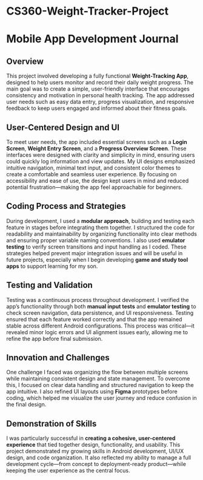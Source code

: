 # CS360-Weight-Tracker-Project
# Mobile App Development Journal 

## Overview  
This project involved developing a fully functional **Weight-Tracking App**, designed to help users monitor and record their daily weight progress. The main goal was to create a simple, user-friendly interface that encourages consistency and motivation in personal health tracking. The app addressed user needs such as easy data entry, progress visualization, and responsive feedback to keep users engaged and informed about their fitness goals.

## User-Centered Design and UI  
To meet user needs, the app included essential screens such as a **Login Screen**, **Weight Entry Screen**, and a **Progress Overview Screen**. These interfaces were designed with clarity and simplicity in mind, ensuring users could quickly log information and view updates. My UI designs emphasized intuitive navigation, minimal text input, and consistent color themes to create a comfortable and seamless user experience. By focusing on accessibility and ease of use, the design kept users in mind and reduced potential frustration—making the app feel approachable for beginners.

## Coding Process and Strategies  
During development, I used a **modular approach**, building and testing each feature in stages before integrating them together. I structured the code for readability and maintainability by organizing functionality into clear methods and ensuring proper variable naming conventions. I also used **emulator testing** to verify screen transitions and input handling as I coded. These strategies helped prevent major integration issues and will be useful in future projects, especially when I begin developing **game and study tool apps** to support learning for my son.

## Testing and Validation  
Testing was a continuous process throughout development. I verified the app’s functionality through both **manual input tests** and **emulator testing** to check screen navigation, data persistence, and UI responsiveness. Testing ensured that each feature worked correctly and that the app remained stable across different Android configurations. This process was critical—it revealed minor logic errors and UI alignment issues early, allowing me to refine the app before final submission.

## Innovation and Challenges  
One challenge I faced was organizing the flow between multiple screens while maintaining consistent design and state management. To overcome this, I focused on clear data handling and structured navigation to keep the app intuitive. I also refined UI layouts using **Figma** prototypes before coding, which helped me visualize the user journey and reduce confusion in the final design.

## Demonstration of Skills  
I was particularly successful in **creating a cohesive, user-centered experience** that tied together design, functionality, and usability. This project demonstrated my growing skills in Android development, UI/UX design, and code organization. It also reflected my ability to manage a full development cycle—from concept to deployment-ready product—while keeping the user experience as the central focus.
